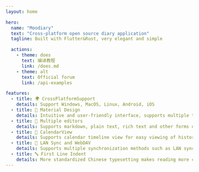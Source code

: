 ```yaml
---
layout: home

hero:
  name: "Moodiary"
  text: "Cross-platform open source diary application"
  tagline: Built with Flutter&Rust, very elegant and simple

  actions:
    - theme: does
      text: 编译教程
      link: /does.md
    - theme: alt
      text: Official forum
      link: /api-examples

features:
  - title: 🌍 CrossPlatformSupport
    details: Support Windows, MacOS, Linux, Android, iOS
  - title: 🎨 Material Design
    details: Intuitive and user-friendly interface, supports multiple themes
  - title: 📝 Multiple editors
    details: Supports markdown, plain text, rich text and other forms of text editing.
  - title: 📅 CalendarView
    details: Supports calendar timeline view for easy viewing of history records
  - title: 📂 LAN Sync and WebDAV
    details: Supports multiple synchronization methods such as LAN synchronization and WebDAV synchronization
  - title: 🔤 First Line Indent
    details: More standardized Chinese typesetting makes reading more comfortable
---
```


